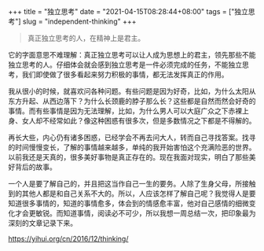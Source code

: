 +++
title = "独立思考"
date = "2021-04-15T08:28:44+08:00"
tags = ["独立思考"]
slug = "independent-thinking"
+++

> 真正独立思考的人，在精神上是君主。

它的字面意思不难理解：真正独立思考可以让人成为思想上的君主，领先那些不能独立思考的人。仔细体会就会感到独立思考是一件必须完成的任务，不能独立思考，我们即使做了很多看起来努力积极的事情，都无法发挥真正的作用。

我从很小的时候，就喜欢问各种问题。有些问题是因为好奇，比如，为什么太阳从东方升起、从西边落下？为什么长颈鹿的脖子那么长？这些都是自然而然会好奇的事情。而有些事情是因为无法理解，比如，为什么男人可以大庭广众之下赤裸上身、女人却不经常如此？像这种困惑有很多次，但是多数情况之下都是不得解的。

再长大些，内心仍有诸多困惑，已经学会不再去问大人，转而自己寻找答案。找寻的时间慢慢变长，了解的事情越来越多，单纯的我开始害怕这个充满险恶的世界。以前我还是天真的，很多美好事物是真正存在的。现在我面对现实，明白了那些美好背后的故事。

一个人是要了解自己的，并且把这当作自己一生的要务。人除了生身父母，所接触到的其他人都是和自己关系不大的。所以，人应该怎样了解自己呢？我觉得人是要知道很多事情的，知道的事情愈多，体会到的情感愈丰富，他对自己感情的细微变化才会更敏锐。而知道事情，阅读必不可少，所以我想一周总结一次，把印象最为深刻的文章记录下来。

<https://yihui.org/cn/2016/12/thinking/>
